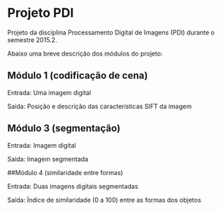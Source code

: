 # Projeto PDI

Projeto da disciplina Processamento Digital de Imagens (PDI) durante o semestre 2015.2.

Abaixo uma breve descrição dos módulos do projeto:

## Módulo 1 (codificação de cena)
    
  Entrada: Uma imagem digital
  
  Saída: Posição e descrição das características SIFT da imagem


## Módulo 3 (segmentação)

  Entrada: Imagem digital
  
  Saída: Imagem segmentada


##Módulo 4 (similaridade entre formas)

  Entrada: Duas imagens digitais segmentadas

  Saída: Índice de similaridade (0 a 100) entre as formas dos objetos
